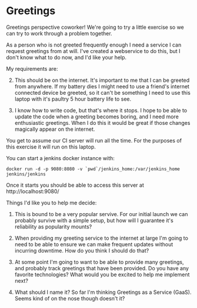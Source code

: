 # Greetings

Greetings perspective coworker! We're going to try a little exercise so we can try to work through a problem together.

As a person who is not greeted frequently enough I need a service I can request greetings from at will. I've created a webservice to do this, but I don't know what to do now, and I'd like your help. 

My requirements are: 

2. This should be on the internet. It's important to me that I can be greeted from anywhere. If my battery dies I might need to use a friend's internet connected device be greeted, so it can't be something I need to use this laptop with it's paultry 5 hour battery life to see.

3. I know how to write code, but that's where it stops. I hope to be able to update the code when a greeting becomes boring, and I need more enthusiastic greetings. When I do this it would be great if those changes magically appear on the internet.

You get to assume our CI server will run all the time. For the purposes of this exercise it will run on this laptop. 

You can start a jenkins docker instance with:

```
docker run -d -p 9080:8080 -v `pwd`/jenkins_home:/var/jenkins_home  jenkins/jenkins
```

Once it starts you should be able to access this server at http://localhost:9080/

Things I'd like you to help me decide:

1. This is bound to be a very popular servive. For our initial launch we can probably survive with a simple setup, but how will I guarantee it's reliability as popularity mounts? 

2. When providing my greeting service to the internet at large I'm going to need to be able to ensure we can make frequent updates without incurring downtime. How do you think I should do that?

3. At some point I'm going to want to be able to provide many greetings, and probably track greetings that have been provided. Do you have any favorite technologies? What would you be excited to help me implement next?

3. What should I name it? So far I'm thinking Greetings as a Service (GaaS). Seems kind of on the nose though doesn't it?